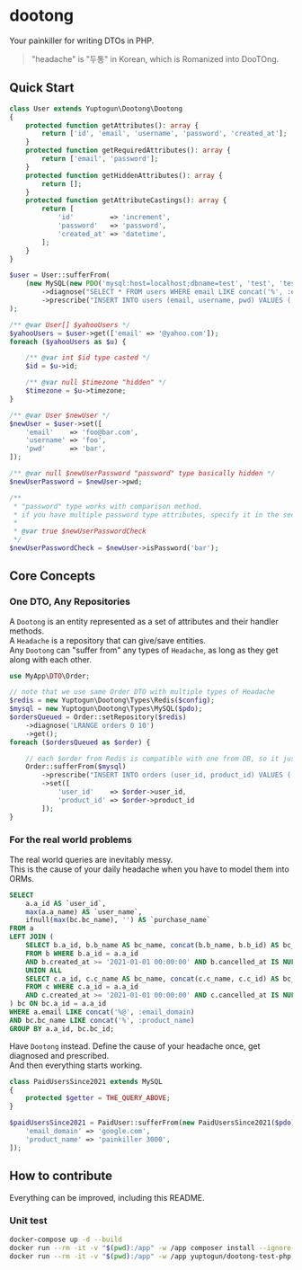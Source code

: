 # dootong

Your painkiller for writing DTOs in PHP.

> "headache" is "두통" in Korean, which is Romanized into DooTOng.

## Quick Start

```php
class User extends Yuptogun\Dootong\Dootong
{
    protected function getAttributes(): array {
        return ['id', 'email', 'username', 'password', 'created_at'];
    }
    protected function getRequiredAttributes(): array {
        return ['email', 'password'];
    }
    protected function getHiddenAttributes(): array {
        return [];
    }
    protected function getAttributeCastings(): array {
        return [
            'id'         => 'increment',
            'password'   => 'password',
            'created_at' => 'datetime',
        ];
    }
}

$user = User::sufferFrom(
    (new MySQL(new PDO('mysql:host=localhost;dbname=test', 'test', 'test')))
        ->diagnose("SELECT * FROM users WHERE email LIKE concat('%', :email)")
        ->prescribe("INSERT INTO users (email, username, pwd) VALUES (:email, :username, :pwd)")
);

/** @var User[] $yahooUsers */
$yahooUsers = $user->get(['email' => '@yahoo.com']);
foreach ($yahooUsers as $u) {

    /** @var int $id type casted */
    $id = $u->id;

    /** @var null $timezone "hidden" */
    $timezone = $u->timezone;
}

/** @var User $newUser */
$newUser = $user->set([
    'email'    => 'foo@bar.com',
    'username' => 'foo',
    'pwd'      => 'bar',
]);

/** @var null $newUserPassword "password" type basically hidden */
$newUserPassword = $newUser->pwd;

/**
 * "password" type works with comparison method.
 * if you have multiple password type attributes, specify it in the second argument.
 *
 * @var true $newUserPasswordCheck
 */
$newUserPasswordCheck = $newUser->isPassword('bar');
```

## Core Concepts

### One DTO, Any Repositories

A `Dootong` is an entity represented as a set of attributes and their handler methods.  
A `Headache` is a repository that can give/save entities.  
Any `Dootong` can "suffer from" any types of `Headache`, as long as they get along with each other.

```php
use MyApp\DTO\Order;

// note that we use same Order DTO with multiple types of Headache
$redis = new Yuptogun\Dootong\Types\Redis($config);
$mysql = new Yuptogun\Dootong\Types\MySQL($pdo);
$ordersQueued = Order::setRepository($redis)
    ->diagnose('LRANGE orders 0 10')
    ->get();
foreach ($ordersQueued as $order) {

    // each $order from Redis is compatible with one from DB, so it just works
    Order::sufferFrom($mysql)
        ->prescribe("INSERT INTO orders (user_id, product_id) VALUES (:user_id, :product_id)")
        ->set([
            'user_id'    => $order->user_id,
            'product_id' => $order->product_id
        ]);
}
```

### For the real world problems

The real world queries are inevitably messy.  
This is the cause of your daily headache when you have to model them into ORMs.

```sql
SELECT
    a.a_id AS `user_id`,
    max(a.a_name) AS `user_name`,
    ifnull(max(bc.bc_name), '') AS `purchase_name`
FROM a
LEFT JOIN (
    SELECT b.a_id, b.b_name AS bc_name, concat(b.b_name, b.b_id) AS bc_id
    FROM b WHERE b.a_id = a.a_id
    AND b.created_at >= '2021-01-01 00:00:00' AND b.cancelled_at IS NULL
    UNION ALL
    SELECT c.a_id, c.c_name AS bc_name, concat(c.c_name, c.c_id) AS bc_id
    FROM c WHERE c.a_id = a.a_id
    AND c.created_at >= '2021-01-01 00:00:00' AND c.cancelled_at IS NULL
) bc ON bc.a_id = a.a_id
WHERE a.email LIKE concat('%@', :email_domain)
AND bc.bc_name LIKE concat('%', :product_name)
GROUP BY a.a_id, bc.bc_id;
```

Have `Dootong` instead. Define the cause of your headache once, get diagnosed and prescribed.  
And then everything starts working.

```php
class PaidUsersSince2021 extends MySQL
{
    protected $getter = THE_QUERY_ABOVE;
}

$paidUsersSince2021 = PaidUser::sufferFrom(new PaidUsersSince2021($pdo))->get([
    'email_domain' => 'google.com',
    'product_name' => 'painkiller 3000',
]);
```

## How to contribute

Everything can be improved, including this README.

### Unit test

```sh
docker-compose up -d --build
docker run --rm -it -v "$(pwd):/app" -w /app composer install --ignore-platform-reqs
docker run --rm -it -v "$(pwd):/app" -w /app yuptogun/dootong-test-php php ./vendor/bin/phpunit tests
```